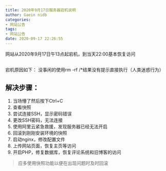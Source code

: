 ```yaml
---
title: 2020年9月17日服务器宕机说明
author: Gaein nidb
categories:
- 网站公告
tags:
- 网站公告
date: 2020-09-17 22:26:55
---
```

网站从2020年9月17日午13点起宕机，到当天22:00基本恢复访问

##
宕机原因如下：
没事闲的使用rm -rf /*结果没有提示直接执行（人类迷惑行为）

## 解决步骤：

1. 当场懵了然后按下Ctrl+C
2. 查看快照
3. 尝试连接SSH，显示密码错误
4. 更改SSH密码，无法连接
5. 使用阿里云紧急救援，发现服务器已经无法开启
6. 回滚到刚刚安装环境的快照
7. 启动nginx，修改配置文件
8. 上传网站页面，恢复主页等访问
9. 开启PHP，修复数据库，恢复评论系统和旧博客的访问

> 应多使用快照功能以便在出现问题时及时回滚